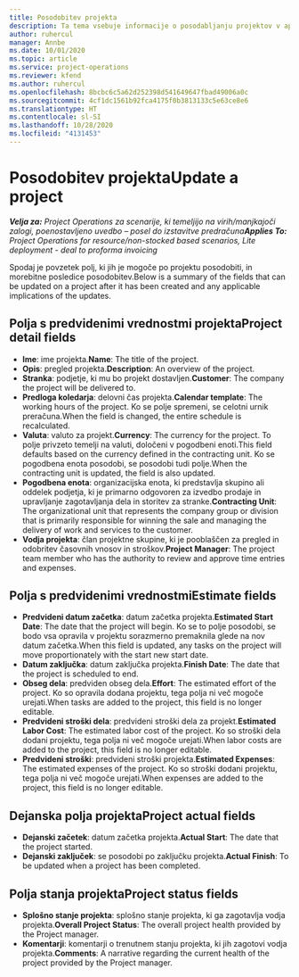 ```yaml
---
title: Posodobitev projekta
description: Ta tema vsebuje informacije o posodabljanju projektov v aplikacij Project Operations.
author: ruhercul
manager: Annbe
ms.date: 10/01/2020
ms.topic: article
ms.service: project-operations
ms.reviewer: kfend
ms.author: ruhercul
ms.openlocfilehash: 8bcbc6c5a62d252398d541649647fbad49006a0c
ms.sourcegitcommit: 4cf1dc1561b92fca4175f0b3813133c5e63ce8e6
ms.translationtype: HT
ms.contentlocale: sl-SI
ms.lasthandoff: 10/28/2020
ms.locfileid: "4131453"
---
```

# <a name="update-a-project"></a><span data-ttu-id="103c7-103">Posodobitev projekta</span><span class="sxs-lookup"><span data-stu-id="103c7-103">Update a project</span></span>

<span data-ttu-id="103c7-104">_**Velja za:** Project Operations za scenarije, ki temeljijo na virih/manjkajoči zalogi, poenostavljeno uvedbo – posel do izstavitve predračuna_</span><span class="sxs-lookup"><span data-stu-id="103c7-104">_**Applies To:** Project Operations for resource/non-stocked based scenarios, Lite deployment - deal to proforma invoicing_</span></span>

<span data-ttu-id="103c7-105">Spodaj je povzetek polj, ki jih je mogoče po projektu posodobiti, in morebitne posledice posodobitev.</span><span class="sxs-lookup"><span data-stu-id="103c7-105">Below is a summary of the fields that can be updated on a project after it has been created and any applicable implications of the updates.</span></span>

## <a name="project-detail-fields"></a><span data-ttu-id="103c7-106">Polja s predvidenimi vrednostmi projekta</span><span class="sxs-lookup"><span data-stu-id="103c7-106">Project detail fields</span></span>

- <span data-ttu-id="103c7-107">**Ime**: ime projekta.</span><span class="sxs-lookup"><span data-stu-id="103c7-107">**Name**: The title of the project.</span></span>
- <span data-ttu-id="103c7-108">**Opis**: pregled projekta.</span><span class="sxs-lookup"><span data-stu-id="103c7-108">**Description**: An overview of the project.</span></span>
- <span data-ttu-id="103c7-109">**Stranka**: podjetje, ki mu bo projekt dostavljen.</span><span class="sxs-lookup"><span data-stu-id="103c7-109">**Customer**: The company the project will be delivered to.</span></span>
- <span data-ttu-id="103c7-110">**Predloga koledarja**: delovni čas projekta.</span><span class="sxs-lookup"><span data-stu-id="103c7-110">**Calendar template**: The working hours of the project.</span></span> <span data-ttu-id="103c7-111">Ko se polje spremeni, se celotni urnik preračuna.</span><span class="sxs-lookup"><span data-stu-id="103c7-111">When the field is changed, the entire schedule is recalculated.</span></span>
- <span data-ttu-id="103c7-112">**Valuta**: valuto za projekt.</span><span class="sxs-lookup"><span data-stu-id="103c7-112">**Currency**: The currency for the project.</span></span> <span data-ttu-id="103c7-113">To polje privzeto temelji na valuti, določeni v pogodbeni enoti.</span><span class="sxs-lookup"><span data-stu-id="103c7-113">This field defaults based on the currency defined in the contracting unit.</span></span> <span data-ttu-id="103c7-114">Ko se pogodbena enota posodobi, se posodobi tudi polje.</span><span class="sxs-lookup"><span data-stu-id="103c7-114">When the contracting unit is updated, the field is also updated.</span></span>
- <span data-ttu-id="103c7-115">**Pogodbena enota**: organizacijska enota, ki predstavlja skupino ali oddelek podjetja, ki je primarno odgovoren za izvedbo prodaje in upravljanje zagotavljanja dela in storitev za stranke.</span><span class="sxs-lookup"><span data-stu-id="103c7-115">**Contracting Unit**: The organizational unit that represents the company group or division that is primarily responsible for winning the sale and managing the delivery of work and services to the customer.</span></span> 
- <span data-ttu-id="103c7-116">**Vodja projekta**: član projektne skupine, ki je pooblaščen za pregled in odobritev časovnih vnosov in stroškov.</span><span class="sxs-lookup"><span data-stu-id="103c7-116">**Project Manager**: The project team member who has the authority to review and approve time entries and expenses.</span></span>

## <a name="estimate-fields"></a><span data-ttu-id="103c7-117">Polja s predvidenimi vrednostmi</span><span class="sxs-lookup"><span data-stu-id="103c7-117">Estimate fields</span></span>

- <span data-ttu-id="103c7-118">**Predvideni datum začetka**: datum začetka projekta.</span><span class="sxs-lookup"><span data-stu-id="103c7-118">**Estimated Start Date**: The date that the project will begin.</span></span> <span data-ttu-id="103c7-119">Ko se to polje posodobi, se bodo vsa opravila v projektu sorazmerno premaknila glede na nov datum začetka.</span><span class="sxs-lookup"><span data-stu-id="103c7-119">When this field is updated, any tasks on the project will move proportionately with the start new start date.</span></span>
- <span data-ttu-id="103c7-120">**Datum zaključka**: datum zaključka projekta.</span><span class="sxs-lookup"><span data-stu-id="103c7-120">**Finish Date**: The date that the project is scheduled to end.</span></span>
- <span data-ttu-id="103c7-121">**Obseg dela**: predviden obseg dela.</span><span class="sxs-lookup"><span data-stu-id="103c7-121">**Effort**: The estimated effort of the project.</span></span> <span data-ttu-id="103c7-122">Ko so opravila dodana projektu, tega polja ni več mogoče urejati.</span><span class="sxs-lookup"><span data-stu-id="103c7-122">When tasks are added to the project, this field is no longer editable.</span></span>
- <span data-ttu-id="103c7-123">**Predvideni stroški dela**: predvideni stroški dela za projekt.</span><span class="sxs-lookup"><span data-stu-id="103c7-123">**Estimated Labor Cost**: The estimated labor cost of the project.</span></span> <span data-ttu-id="103c7-124">Ko so stroški dela dodani projektu, tega polja ni več mogoče urejati.</span><span class="sxs-lookup"><span data-stu-id="103c7-124">When labor costs are added to the project, this field is no longer editable.</span></span>
- <span data-ttu-id="103c7-125">**Predvideni stroški**: predvideni stroški projekta.</span><span class="sxs-lookup"><span data-stu-id="103c7-125">**Estimated Expenses**: The estimated expenses of the project.</span></span> <span data-ttu-id="103c7-126">Ko so stroški dodani projektu, tega polja ni več mogoče urejati.</span><span class="sxs-lookup"><span data-stu-id="103c7-126">When expenses are added to the project, this field is no longer editable.</span></span>

## <a name="project-actual-fields"></a><span data-ttu-id="103c7-127">Dejanska polja projekta</span><span class="sxs-lookup"><span data-stu-id="103c7-127">Project actual fields</span></span>
- <span data-ttu-id="103c7-128">**Dejanski začetek**: datum začetka projekta.</span><span class="sxs-lookup"><span data-stu-id="103c7-128">**Actual Start**: The date that the project started.</span></span>
- <span data-ttu-id="103c7-129">**Dejanski zaključek**: se posodobi po zaključku projekta.</span><span class="sxs-lookup"><span data-stu-id="103c7-129">**Actual Finish**: To be updated when a project has been completed.</span></span>

## <a name="project-status-fields"></a><span data-ttu-id="103c7-130">Polja stanja projekta</span><span class="sxs-lookup"><span data-stu-id="103c7-130">Project status fields</span></span>

- <span data-ttu-id="103c7-131">**Splošno stanje projekta**: splošno stanje projekta, ki ga zagotavlja vodja projekta.</span><span class="sxs-lookup"><span data-stu-id="103c7-131">**Overall Project Status**: The overall project health provided by the Project manager.</span></span>
- <span data-ttu-id="103c7-132">**Komentarji**: komentarji o trenutnem stanju projekta, ki jih zagotovi vodja projekta.</span><span class="sxs-lookup"><span data-stu-id="103c7-132">**Comments**: A narrative regarding the current health of the project provided by the Project manager.</span></span>


